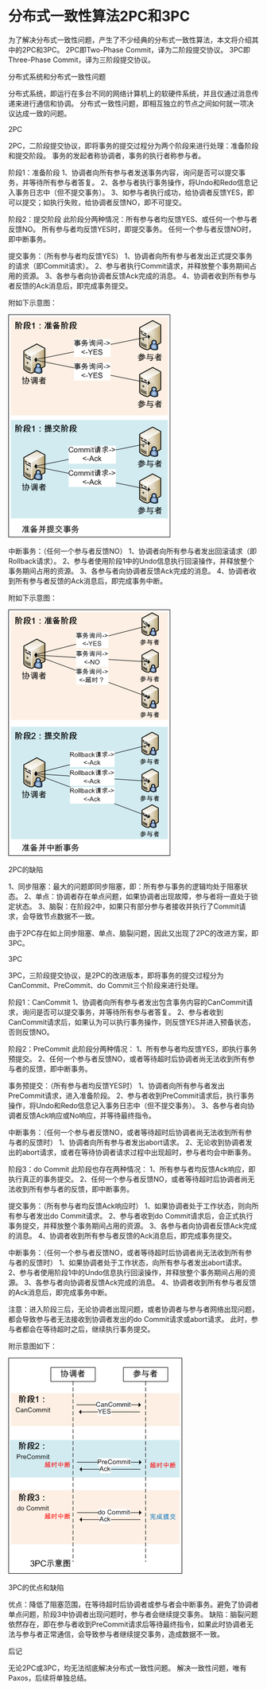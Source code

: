 # 分布式一致性算法2PC和3PC

为了解决分布式一致性问题，产生了不少经典的分布式一致性算法，本文将介绍其中的2PC和3PC。
2PC即Two-Phase Commit，译为二阶段提交协议。
3PC即Three-Phase Commit，译为三阶段提交协议。

分布式系统和分布式一致性问题

分布式系统，即运行在多台不同的网络计算机上的软硬件系统，并且仅通过消息传递来进行通信和协调。
分布式一致性问题，即相互独立的节点之间如何就一项决议达成一致的问题。

2PC

2PC，二阶段提交协议，即将事务的提交过程分为两个阶段来进行处理：准备阶段和提交阶段。
事务的发起者称协调者，事务的执行者称参与者。

阶段1：准备阶段
1、协调者向所有参与者发送事务内容，询问是否可以提交事务，并等待所有参与者答复。
2、各参与者执行事务操作，将Undo和Redo信息记入事务日志中（但不提交事务）。
3、如参与者执行成功，给协调者反馈YES，即可以提交；如执行失败，给协调者反馈NO，即不可提交。

阶段2：提交阶段
此阶段分两种情况：所有参与者均反馈YES、或任何一个参与者反馈NO。
所有参与者均反馈YES时，即提交事务。
任何一个参与者反馈NO时，即中断事务。

提交事务：（所有参与者均反馈YES）
1、协调者向所有参与者发出正式提交事务的请求（即Commit请求）。
2、参与者执行Commit请求，并释放整个事务期间占用的资源。
3、各参与者向协调者反馈Ack完成的消息。
4、协调者收到所有参与者反馈的Ack消息后，即完成事务提交。

附如下示意图：

![](Commit.png)

中断事务：（任何一个参与者反馈NO）
1、协调者向所有参与者发出回滚请求（即Rollback请求）。
2、参与者使用阶段1中的Undo信息执行回滚操作，并释放整个事务期间占用的资源。
3、各参与者向协调者反馈Ack完成的消息。
4、协调者收到所有参与者反馈的Ack消息后，即完成事务中断。

附如下示意图：

![](Rollback.png)

2PC的缺陷

1、同步阻塞：最大的问题即同步阻塞，即：所有参与事务的逻辑均处于阻塞状态。
2、单点：协调者存在单点问题，如果协调者出现故障，参与者将一直处于锁定状态。
3、脑裂：在阶段2中，如果只有部分参与者接收并执行了Commit请求，会导致节点数据不一致。

由于2PC存在如上同步阻塞、单点、脑裂问题，因此又出现了2PC的改进方案，即3PC。

3PC

3PC，三阶段提交协议，是2PC的改进版本，即将事务的提交过程分为CanCommit、PreCommit、do Commit三个阶段来进行处理。

阶段1：CanCommit
1、协调者向所有参与者发出包含事务内容的CanCommit请求，询问是否可以提交事务，并等待所有参与者答复。
2、参与者收到CanCommit请求后，如果认为可以执行事务操作，则反馈YES并进入预备状态，否则反馈NO。

阶段2：PreCommit
此阶段分两种情况：
1、所有参与者均反馈YES，即执行事务预提交。
2、任何一个参与者反馈NO，或者等待超时后协调者尚无法收到所有参与者的反馈，即中断事务。

事务预提交：（所有参与者均反馈YES时）
1、协调者向所有参与者发出PreCommit请求，进入准备阶段。
2、参与者收到PreCommit请求后，执行事务操作，将Undo和Redo信息记入事务日志中（但不提交事务）。
3、各参与者向协调者反馈Ack响应或No响应，并等待最终指令。

中断事务：（任何一个参与者反馈NO，或者等待超时后协调者尚无法收到所有参与者的反馈时）
1、协调者向所有参与者发出abort请求。
2、无论收到协调者发出的abort请求，或者在等待协调者请求过程中出现超时，参与者均会中断事务。

阶段3：do Commit
此阶段也存在两种情况：
1、所有参与者均反馈Ack响应，即执行真正的事务提交。
2、任何一个参与者反馈NO，或者等待超时后协调者尚无法收到所有参与者的反馈，即中断事务。

提交事务：（所有参与者均反馈Ack响应时）
1、如果协调者处于工作状态，则向所有参与者发出do Commit请求。
2、参与者收到do Commit请求后，会正式执行事务提交，并释放整个事务期间占用的资源。
3、各参与者向协调者反馈Ack完成的消息。
4、协调者收到所有参与者反馈的Ack消息后，即完成事务提交。

中断事务：（任何一个参与者反馈NO，或者等待超时后协调者尚无法收到所有参与者的反馈时）
1、如果协调者处于工作状态，向所有参与者发出abort请求。
2、参与者使用阶段1中的Undo信息执行回滚操作，并释放整个事务期间占用的资源。
3、各参与者向协调者反馈Ack完成的消息。
4、协调者收到所有参与者反馈的Ack消息后，即完成事务中断。

注意：进入阶段三后，无论协调者出现问题，或者协调者与参与者网络出现问题，都会导致参与者无法接收到协调者发出的do Commit请求或abort请求。
此时，参与者都会在等待超时之后，继续执行事务提交。

附示意图如下：

![](3PC.png)

3PC的优点和缺陷

优点：降低了阻塞范围，在等待超时后协调者或参与者会中断事务。避免了协调者单点问题，阶段3中协调者出现问题时，参与者会继续提交事务。
缺陷：脑裂问题依然存在，即在参与者收到PreCommit请求后等待最终指令，如果此时协调者无法与参与者正常通信，会导致参与者继续提交事务，造成数据不一致。

后记

无论2PC或3PC，均无法彻底解决分布式一致性问题。
解决一致性问题，唯有Paxos，后续将单独总结。




